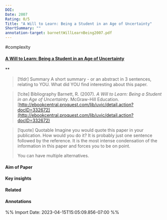```yaml
---
DOI: 
Date: 2007
Rating: 0/5
Title: "A Will to Learn: Being a Student in an Age of Uncertainty"
ShortSummary: ""
annotation-target: barnettWillLearnBeing2007.pdf
---
```


#complexity

#### [A Will to Learn: Being a Student in an Age of Uncertainty](barnettWillLearnBeing2007.pdf)
**



> [!tldr] Summary
> A short summary - or an abstract in 3 sentences, relating to YOU. What did YOU find interesting about this paper. 

> [!cite] Bibliography
>Barnett, R. (2007). _A Will to Learn: Being a Student in an Age of Uncertainty_. McGraw-Hill Education. [http://ebookcentral.proquest.com/lib/uvic/detail.action?docID=332672](http://ebookcentral.proquest.com/lib/uvic/detail.action?docID=332672)

> [!quote] Quotable
> Imagine you would quote this paper in your publication. How would you do it? It is probably just one sentence followed by the reference. It is the most intense condensation of the information in this paper and forces you to be on point. 
> 
> You can have multiple alternatives. 


#### Aim of Paper


#### Key insights 


#### Related

#### Annotations





%% Import Date: 2023-04-15T15:05:09.856-07:00 %%
